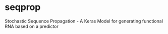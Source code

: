 # seqprop
Stochastic Sequence Propagation - A Keras Model for generating functional RNA based on a predictor
